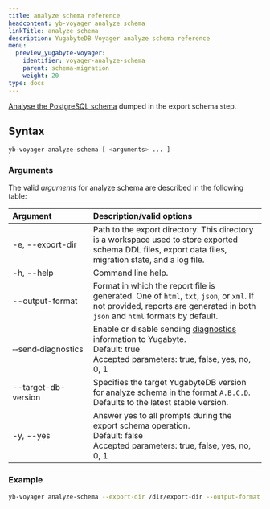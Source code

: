 ```yaml
---
title: analyze schema reference
headcontent: yb-voyager analyze schema
linkTitle: analyze schema
description: YugabyteDB Voyager analyze schema reference
menu:
  preview_yugabyte-voyager:
    identifier: voyager-analyze-schema
    parent: schema-migration
    weight: 20
type: docs
---
```


[Analyse the PostgreSQL schema](../../../migrate/migrate-steps/#analyze-schema) dumped in the export schema step.

## Syntax

```sh
yb-voyager analyze-schema [ <arguments> ... ]
```

### Arguments

The valid *arguments* for analyze schema are described in the following table:

| Argument | Description/valid options |
| :------- | :------------------------ |
| -e, --export-dir | Path to the export directory. This directory is a workspace used to store exported schema DDL files, export data files, migration state, and a log file.|
| -h, --help | Command line help. |
| --output-format | Format in which the report file is generated. One of `html`, `txt`, `json`, or `xml`. If not provided, reports are generated in both `json` and `html` formats by default. |
| &#8209;&#8209;send&#8209;diagnostics | Enable or disable sending [diagnostics](../../../diagnostics-report/) information to Yugabyte. <br>Default: true<br> Accepted parameters: true, false, yes, no, 0, 1 |
| --target-db-version | Specifies the target YugabyteDB version for analyze schema in the format `A.B.C.D`. Defaults to the latest stable version. |
| -y, --yes | Answer yes to all prompts during the export schema operation. <br>Default: false<br> Accepted parameters: true, false, yes, no, 0, 1 |

### Example

```sh
yb-voyager analyze-schema --export-dir /dir/export-dir --output-format txt
```
